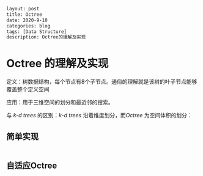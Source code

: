 ```HTML
layout: post
title: Octree
date: 2020-9-10
categories: blog
tags: [Data Structure]
description: Octree的理解及实现
```

# Octree 的理解及实现

定义：树数据结构，每个节点有8个子节点。通俗的理解就是该树的叶子节点能够覆盖整个定义空间

应用：用于三维空间的划分和最近邻的搜索。



与 *k-d trees* 的区别：*k-d trees*  沿着维度划分，而*Octree* 为空间体积的划分：



## 简单实现

```c++

```



## 自适应Octree



